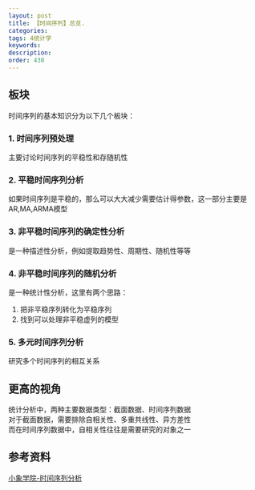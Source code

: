 ```yaml
---
layout: post
title: 【时间序列】总览.
categories:
tags: 4统计学
keywords:
description:
order: 430
---
```

## 板块
时间序列的基本知识分为以下几个板块：
### 1. 时间序列预处理
主要讨论时间序列的平稳性和存随机性
### 2. 平稳时间序列分析
如果时间序列是平稳的，那么可以大大减少需要估计得参数，这一部分主要是AR,MA,ARMA模型
### 3. 非平稳时间序列的确定性分析
是一种描述性分析，例如提取趋势性、周期性、随机性等等
### 4. 非平稳时间序列的随机分析
是一种统计性分析，这里有两个思路：
1. 把非平稳序列转化为平稳序列
2. 找到可以处理非平稳虚列的模型


### 5. 多元时间序列分析
研究多个时间序列的相互关系

## 更高的视角
统计分析中，两种主要数据类型：截面数据、时间序列数据  
对于截面数据，需要排除自相关性、多重共线性、异方差性  
而在时间序列数据中，自相关性往往是需要研究的对象之一  

## 参考资料
[小象学院-时间序列分析](http://www.chinahadoop.cn/course/953)

